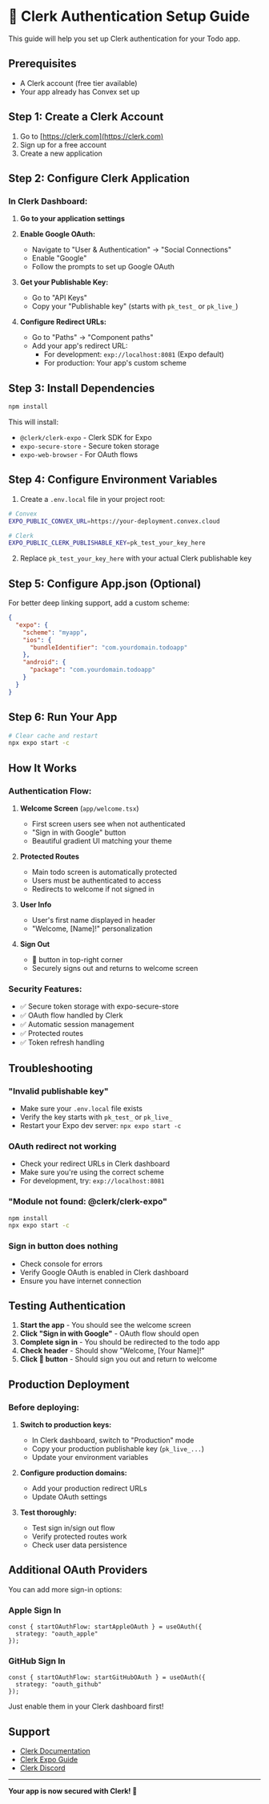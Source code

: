 # 🔐 Clerk Authentication Setup Guide

This guide will help you set up Clerk authentication for your Todo app.

## Prerequisites

- A Clerk account (free tier available)
- Your app already has Convex set up

## Step 1: Create a Clerk Account

1. Go to [https://clerk.com](https://clerk.com)
2. Sign up for a free account
3. Create a new application

## Step 2: Configure Clerk Application

### In Clerk Dashboard:

1. **Go to your application settings**
2. **Enable Google OAuth:**
   - Navigate to "User & Authentication" → "Social Connections"
   - Enable "Google"
   - Follow the prompts to set up Google OAuth

3. **Get your Publishable Key:**
   - Go to "API Keys"
   - Copy your "Publishable key" (starts with `pk_test_` or `pk_live_`)

4. **Configure Redirect URLs:**
   - Go to "Paths" → "Component paths"
   - Add your app's redirect URL:
     - For development: `exp://localhost:8081` (Expo default)
     - For production: Your app's custom scheme

## Step 3: Install Dependencies

```bash
npm install
```

This will install:
- `@clerk/clerk-expo` - Clerk SDK for Expo
- `expo-secure-store` - Secure token storage
- `expo-web-browser` - For OAuth flows

## Step 4: Configure Environment Variables

1. Create a `.env.local` file in your project root:

```bash
# Convex
EXPO_PUBLIC_CONVEX_URL=https://your-deployment.convex.cloud

# Clerk
EXPO_PUBLIC_CLERK_PUBLISHABLE_KEY=pk_test_your_key_here
```

2. Replace `pk_test_your_key_here` with your actual Clerk publishable key

## Step 5: Configure App.json (Optional)

For better deep linking support, add a custom scheme:

```json
{
  "expo": {
    "scheme": "myapp",
    "ios": {
      "bundleIdentifier": "com.yourdomain.todoapp"
    },
    "android": {
      "package": "com.yourdomain.todoapp"
    }
  }
}
```

## Step 6: Run Your App

```bash
# Clear cache and restart
npx expo start -c
```

## How It Works

### Authentication Flow:

1. **Welcome Screen** (`app/welcome.tsx`)
   - First screen users see when not authenticated
   - "Sign in with Google" button
   - Beautiful gradient UI matching your theme

2. **Protected Routes**
   - Main todo screen is automatically protected
   - Users must be authenticated to access
   - Redirects to welcome if not signed in

3. **User Info**
   - User's first name displayed in header
   - "Welcome, [Name]!" personalization

4. **Sign Out**
   - 👋 button in top-right corner
   - Securely signs out and returns to welcome screen

### Security Features:

- ✅ Secure token storage with expo-secure-store
- ✅ OAuth flow handled by Clerk
- ✅ Automatic session management
- ✅ Protected routes
- ✅ Token refresh handling

## Troubleshooting

### "Invalid publishable key"
- Make sure your `.env.local` file exists
- Verify the key starts with `pk_test_` or `pk_live_`
- Restart your Expo dev server: `npx expo start -c`

### OAuth redirect not working
- Check your redirect URLs in Clerk dashboard
- Make sure you're using the correct scheme
- For development, try: `exp://localhost:8081`

### "Module not found: @clerk/clerk-expo"
```bash
npm install
npx expo start -c
```

### Sign in button does nothing
- Check console for errors
- Verify Google OAuth is enabled in Clerk dashboard
- Ensure you have internet connection

## Testing Authentication

1. **Start the app** - You should see the welcome screen
2. **Click "Sign in with Google"** - OAuth flow should open
3. **Complete sign in** - You should be redirected to the todo app
4. **Check header** - Should show "Welcome, [Your Name]!"
5. **Click 👋 button** - Should sign you out and return to welcome

## Production Deployment

### Before deploying:

1. **Switch to production keys:**
   - In Clerk dashboard, switch to "Production" mode
   - Copy your production publishable key (`pk_live_...`)
   - Update your environment variables

2. **Configure production domains:**
   - Add your production redirect URLs
   - Update OAuth settings

3. **Test thoroughly:**
   - Test sign in/sign out flow
   - Verify protected routes work
   - Check user data persistence

## Additional OAuth Providers

You can add more sign-in options:

### Apple Sign In
```tsx
const { startOAuthFlow: startAppleOAuth } = useOAuth({ 
  strategy: "oauth_apple" 
});
```

### GitHub Sign In
```tsx
const { startOAuthFlow: startGitHubOAuth } = useOAuth({ 
  strategy: "oauth_github" 
});
```

Just enable them in your Clerk dashboard first!

## Support

- [Clerk Documentation](https://clerk.com/docs)
- [Clerk Expo Guide](https://clerk.com/docs/quickstarts/expo)
- [Clerk Discord](https://clerk.com/discord)

---

**Your app is now secured with Clerk! 🎉**

